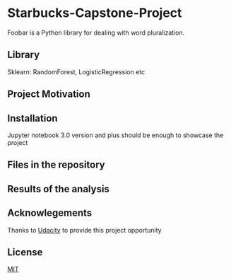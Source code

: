 # Starbucks-Capstone-Project

Foobar is a Python library for dealing with word pluralization.

## Library

Sklearn: RandomForest, LogisticRegression etc

## Project Motivation



## Installation

Jupyter notebook 3.0 version and plus should be enough to showcase the project


## Files in the repository



## Results of the analysis


## Acknowlegements
Thanks to [Udacity](https://www.udacity.com) to provide this project opportunity

## License
[MIT](https://choosealicense.com/licenses/mit/)
